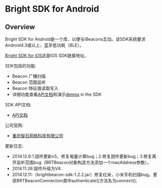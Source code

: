 # Bright SDK for Android #

## Overview ##

Bright SDK for Android是一个库，以便与iBeacons互动。该SDK系统要求Android4.3或以上，蓝牙低功耗（BLE）。

[Bright SDK for iOS](https://github.com/BrightBeacon/iOS-SDK.git)这是IOS SDK链接地址。

SDK包括的功能:

- Beacon 广播扫描
- Beacon 范围监听
- Beacon 特征值读取写入
-  详细功能查看[API文档](http://brightbeacon.github.io/BrightBeacon_Android_SDK)和演示[demos](https://github.com/BrightBeacon/Android-SDK/tree/master/Examples) in the SDK

SDK API文档: 

 - [API文档](http://brightbeacon.github.io/BrightBeacon_Android_SDK)

公司官网:

 - [重庆智石网络科技有限公司](http://www.brtbeacon.com)
 
更新日志:


- 2014.12.6:1.固件更新v5，修复电量计算bug；2.修复固件更新bug；3.修复离开监听范围bug（BRTBeacon对象构造方法添加一个macAddress参数）。
- 2014.11.26:固件升级为V4.
- 2014.12.11:（brightbeacon-sdk-1.2.2.jar）修复红米，小米手机扫描bug。更改BRTBeaconConnection类中authenticate()方法名为connect();

 




